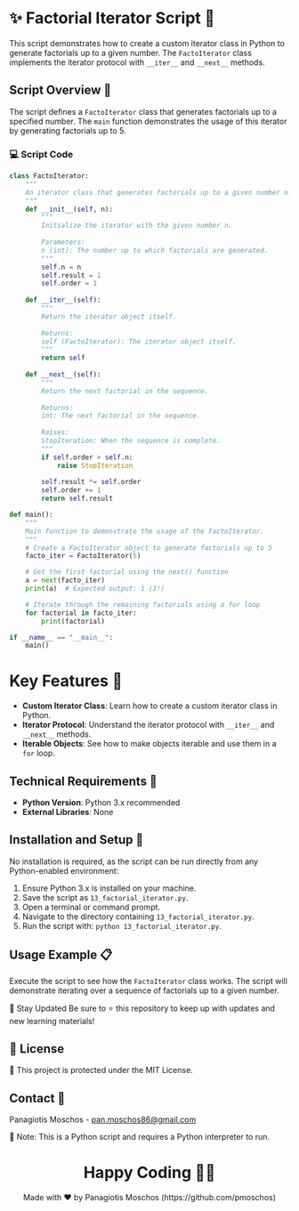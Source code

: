 # ✨ Factorial Iterator Script 🔢

This script demonstrates how to create a custom iterator class in Python to generate factorials up to a given number. The `FactoIterator` class implements the iterator protocol with `__iter__` and `__next__` methods.

## Script Overview 📘

The script defines a `FactoIterator` class that generates factorials up to a specified number. The `main` function demonstrates the usage of this iterator by generating factorials up to 5.

### :computer: Script Code

```python
class FactoIterator:
    """
    An iterator class that generates factorials up to a given number n.
    """
    def __init__(self, n):
        """
        Initialize the iterator with the given number n.
        
        Parameters:
        n (int): The number up to which factorials are generated.
        """
        self.n = n
        self.result = 1
        self.order = 1
    
    def __iter__(self):
        """
        Return the iterator object itself.
        
        Returns:
        self (FactoIterator): The iterator object itself.
        """
        return self
    
    def __next__(self):
        """
        Return the next factorial in the sequence.
        
        Returns:
        int: The next factorial in the sequence.
        
        Raises:
        StopIteration: When the sequence is complete.
        """
        if self.order > self.n:
            raise StopIteration
        
        self.result *= self.order
        self.order += 1
        return self.result

def main():
    """
    Main function to demonstrate the usage of the FactoIterator.
    """
    # Create a FactoIterator object to generate factorials up to 5
    facto_iter = FactoIterator(5)

    # Get the first factorial using the next() function
    a = next(facto_iter)
    print(a)  # Expected output: 1 (1!)

    # Iterate through the remaining factorials using a for loop
    for factorial in facto_iter:
        print(factorial)

if __name__ == "__main__":
    main()
```

# Key Features 🌟
- **Custom Iterator Class**: Learn how to create a custom iterator class in Python.
- **Iterator Protocol**: Understand the iterator protocol with `__iter__` and `__next__` methods.
- **Iterable Objects**: See how to make objects iterable and use them in a `for` loop.

## Technical Requirements 🔧
- **Python Version**: Python 3.x recommended
- **External Libraries**: None

## Installation and Setup 🚀
No installation is required, as the script can be run directly from any Python-enabled environment:

1. Ensure Python 3.x is installed on your machine.
2. Save the script as `13_factorial_iterator.py`.
3. Open a terminal or command prompt.
4. Navigate to the directory containing `13_factorial_iterator.py`.
5. Run the script with: `python 13_factorial_iterator.py`.

## Usage Example 📋
Execute the script to see how the `FactoIterator` class works. The script will demonstrate iterating over a sequence of factorials up to a given number.

📢 Stay Updated
Be sure to ⭐ this repository to keep up with updates and new learning materials!

## 📄 License
🔐 This project is protected under the MIT License.

## Contact 📧
Panagiotis Moschos - pan.moschos86@gmail.com

🔗 Note: This is a Python script and requires a Python interpreter to run.

<h1 align="center">Happy Coding 👨‍💻</h1>
<p align="center">
  Made with ❤️ by Panagiotis Moschos (https://github.com/pmoschos)
</p>
